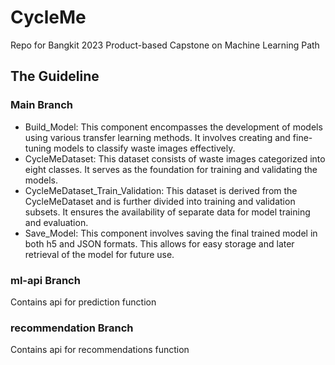 # CycleMe
Repo for Bangkit 2023 Product-based Capstone on Machine Learning Path

## The Guideline

### Main Branch
- Build_Model: This component encompasses the development of models using various transfer learning methods. It involves creating and fine-tuning models to classify waste images effectively.
- CycleMeDataset: This dataset consists of waste images categorized into eight classes. It serves as the foundation for training and validating the models.
- CycleMeDataset_Train_Validation: This dataset is derived from the CycleMeDataset and is further divided into training and validation subsets. It ensures the availability of separate data for model training and evaluation.
- Save_Model: This component involves saving the final trained model in both h5 and JSON formats. This allows for easy storage and later retrieval of the model for future use.

### ml-api Branch
Contains api for prediction function

### recommendation Branch
Contains api for recommendations function
